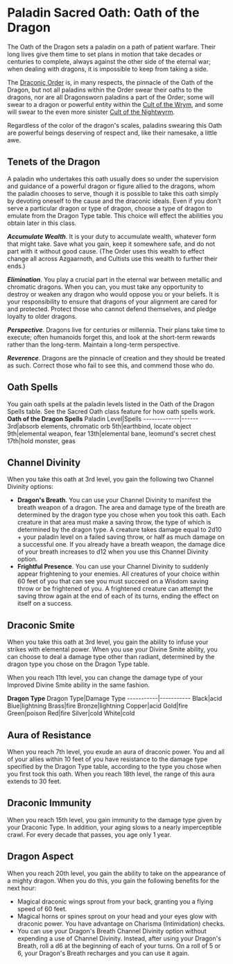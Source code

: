 # Paladin Sacred Oath: Oath of the Dragon
The Oath of the Dragon sets a paladin on a path of patient warfare. Their long lives give them time to set plans in motion that take decades or centuries to complete, always against the other side of the eternal war; when dealing with dragons, it is impossible to keep from taking a side.

The [Draconic Order](Organizations/DraconicOrder/DraconicOrder.md) is, in many respects, the pinnacle of the Oath of the Dragon, but not all paladins within the Order swear their oaths to the dragons, nor are all Dragonsworn paladins a part of the Order; some will swear to a dragon or powerful entity within the [Cult of the Wrym](/Organizations/CultOfTheWyrm.md), and some will swear to the even more sinister [Cult of the Nightwyrm](/Organizations/CultOfTheWyrm.md).

Regardless of the color of the dragon's scales, paladins swearing this Oath are powerful beings deserving of respect and, like their namesake, a little awe.

## Tenets of the Dragon
A paladin who undertakes this oath usually does so under the supervision and guidance of a powerful dragon or figure allied to the dragons, whom the paladin chooses to serve, though it is possible to take this oath simply by devoting oneself to the cause and the draconic ideals. Even if you don't serve a particular dragon or type of dragon, choose a type of dragon to emulate from the Dragon Type table. This choice will effect the abilities you obtain later in this class.

***Accumulate Wealth***. It is your duty to accumulate wealth, whatever form that might take. Save what you gain, keep it somewhere safe, and do not part with it without good cause. (The Order uses this wealth to effect change all across Azgaarnoth, and Cultists use this wealth to further their ends.)

***Elimination***. You play a crucial part in the eternal war between metallic and chromatic dragons. When you can, you must take any opportunity to destroy or weaken any dragon who would oppose you or your beliefs. It is your responsibility to ensure that dragons of your alignment are cared for and protected. Protect those who cannot defend themselves, and pledge loyalty to older dragons.

***Perspective***. Dragons live for centuries or millennia. Their plans take time to execute; often humanoids forget this, and look at the short-term rewards rather than the long-term. Maintain a long-term perspective.

***Reverence***. Dragons are the pinnacle of creation and they should be treated as such. Correct those who fail to see this, and commend those who do.

## Oath Spells
You gain oath spells at the paladin levels listed in the Oath of the Dragon Spells table. See the Sacred Oath class feature for how oath spells work.
**Oath of the Dragon Spells**
Paladin Level|Spells
-------------|------
3rd|absorb elements, chromatic orb
5th|earthbind, locate object
9th|elemental weapon, fear
13th|elemental bane, leomund's secret chest
17th|hold monster, geas

## Channel Divinity
When you take this oath at 3rd level, you gain the following two Channel Divinity options:
* **Dragon's Breath**. You can use your Channel Divinity to manifest the breath weapon of a dragon. The area and damage type of the breath are determined by the dragon type you chose when you took this oath. Each creature in that area must make a saving throw, the type of which is determined by the dragon type. A creature takes damage equal to 2d10 + your paladin level on a failed saving throw, or half as much damage on a successful one. If you already have a breath weapon, the damage dice of your breath increases to d12 when you use this Channel Divinity option.
* **Frightful Presence**. You can use your Channel Divinity to suddenly appear frightening to your enemies. All creatures of your choice within 60 feet of you that can see you must succeed on a Wisdom saving throw or be frightened of you. A frightened creature can attempt the saving throw again at the end of each of its turns, ending the effect on itself on a success.

## Draconic Smite
When you take this oath at 3rd level, you gain the ability to infuse your strikes with elemental power. When you use your Divine Smite ability, you can choose to deal a damage type other than radiant, determined by the dragon type you chose on the Dragon Type table.

When you reach 11th level, you can change the damage type of your Improved Divine Smite ability in the same fashion.

**Dragon Type**
Dragon Type|Damage Type
-----------|-----------
Black|acid
Blue|lightning
Brass|fire
Bronze|lightning
Copper|acid
Gold|fire
Green|poison
Red|fire
Silver|cold
White|cold

## Aura of Resistance
When you reach 7th level, you exude an aura of draconic power. You and all of your allies within 10 feet of you have resistance to the damage type specified by the Dragon Type table, according to the type you chose when you first took this oath. When you reach 18th level, the range of this aura extends to 30 feet.

## Draconic Immunity
When you reach 15th level, you gain immunity to the damage type given by your Draconic Type. In addition, your aging slows to a nearly imperceptible crawl. For every decade that passes, you age only 1 year.

## Dragon Aspect
When you reach 20th level, you gain the ability to take on the appearance of a mighty dragon. When you do this, you gain the following benefits for the next hour:
* Magical draconic wings sprout from your back, granting you a flying speed of 60 feet.
* Magical horns or spines sprout on your head and your eyes glow with draconic power. You have advantage on Charisma (Intimidation) checks.
* You can use your Dragon's Breath Channel Divinity option without expending a use of Channel Divinity. Instead, after using your Dragon's Breath, roll a d6 at the beginning of each of your turns. On a roll of 5 or 6, your Dragon's Breath recharges and you can use it again.